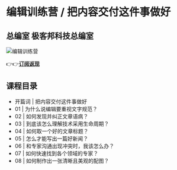 编辑训练营 / 把内容交付这件事做好
==================

总编室 **极客邦科技总编室**
----------------

![编辑训练营](https://www.geekgay.com/storage/geek/geek_5b6856306362c5339961e51293bf84ea.jpg)  
  
👉👉[**订阅返现**](http://gk.link/a/106W0 "编辑训练营")  
  
课程目录
----

  
  
- 开篇词 | 把内容交付这件事做好
- 01 | 为什么说编辑要重视文字规范？
- 02 | 如何发现并纠正文章语病？
- 03 | 到底该怎么理解技术采用生命周期？
- 04 | 如何取一个好的文章标题？
- 05 | 怎么才能写出一篇好新闻？
- 06 | 和专家沟通出现冲突时，我该怎么办？
- 07 | 如何快速找到各个领域的专家？
- 08 | 如何制作出一张清晰且美观的配图？